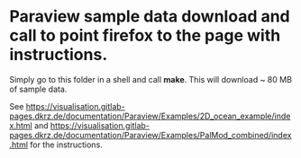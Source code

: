 # Paraview sample data download and call to point firefox to the page with instructions.

Simply go to this folder in a shell and call **make**. This will download ~ 80 MB of sample data.

See https://visualisation.gitlab-pages.dkrz.de/documentation/Paraview/Examples/2D_ocean_example/index.html and https://visualisation.gitlab-pages.dkrz.de/documentation/Paraview/Examples/PalMod_combined/index.html  for the instructions.
